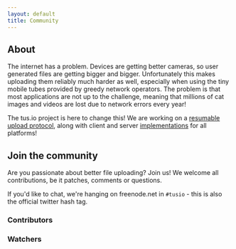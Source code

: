```yaml
---
layout: default
title: Community
---
```


## About

The internet has a problem. Devices are getting better cameras, so user
generated files are getting bigger and bigger. Unfortunately this makes
uploading them reliably much harder as well, especially when using the tiny
mobile tubes provided by greedy network operators. The problem is that most
applications are not up to the challenge, meaning that millions of cat images
and videos are lost due to network errors every year!

The tus.io project is here to change this! We are working on a [resumable
upload protocol](protocols/resumable-upload.html), along with client and server
[implementations](implementations.html) for all platforms!

## Join the community

Are you passionate about better file uploading? Join us! We welcome all
contributions, be it patches, comments or questions.

If you'd like to chat, we're hanging on freenode.net in `#tusio` - this is also
the official twitter hash tag.

### Contributors

<div class="community" data-contains="members, issues"></div>
<!-- <div class="community" id="members-contributors"></div> -->

### Watchers

<div class="community" data-contains="subscribers, stargazers"></div>
